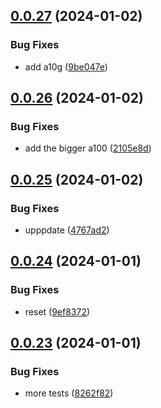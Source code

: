 ## [0.0.27](https://github.com/technovangelist/obm/compare/v0.0.26...v0.0.27) (2024-01-02)


### Bug Fixes

* add a10g ([9be047e](https://github.com/technovangelist/obm/commit/9be047e19eb1de0441e01924ecac03d76b9a9c6d))



## [0.0.26](https://github.com/technovangelist/obm/compare/v0.0.25...v0.0.26) (2024-01-02)


### Bug Fixes

* add the bigger a100 ([2105e8d](https://github.com/technovangelist/obm/commit/2105e8d6f7d835bc8d7ed02a63101480d67f3135))



## [0.0.25](https://github.com/technovangelist/obm/compare/v0.0.24...v0.0.25) (2024-01-02)


### Bug Fixes

* upppdate ([4767ad2](https://github.com/technovangelist/obm/commit/4767ad280692fc41e5e73a9196f6b648b67948ff))



## [0.0.24](https://github.com/technovangelist/obm/compare/v0.0.23...v0.0.24) (2024-01-01)


### Bug Fixes

* reset ([9ef8372](https://github.com/technovangelist/obm/commit/9ef83723fddef2c01f034dc1eb97243d110b2ad4))



## [0.0.23](https://github.com/technovangelist/obm/compare/v0.0.22...v0.0.23) (2024-01-01)


### Bug Fixes

* more tests ([8262f82](https://github.com/technovangelist/obm/commit/8262f828c1ece81862f1fbf2ad1034f33f134f73))



